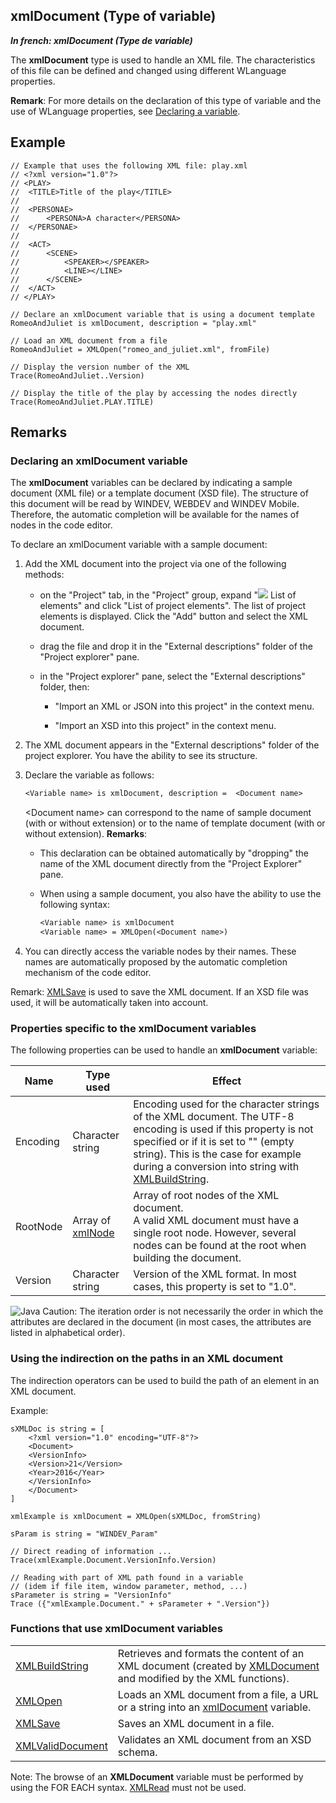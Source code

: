 


## xmlDocument (Type of variable)

***In french: xmlDocument (Type de variable)***
				



<a name="XUse"></a>
<a name="Use"></a>
<a name="description"></a>
The **xmlDocument** type is used to handle an XML file. The characteristics of this file can be defined and changed using different WLanguage properties.

**Remark**: For more details on the declaration of this type of variable and the use of WLanguage properties, see [Declaring a variable](../Motscles/1514032.md).


<a name="XExample1"></a>
<a name="sample_code"></a>

## Example


```wl
// Example that uses the following XML file: play.xml
// <?xml version="1.0"?>
// <PLAY>
// 	<TITLE>Title of the play</TITLE>
// 	
// 	<PERSONAE>
// 		<PERSONA>A character</PERSONA>
// 	</PERSONAE>
// 	
// 	<ACT>
// 		<SCENE>
// 			<SPEAKER></SPEAKER>
// 			<LINE></LINE>
// 		</SCENE>
// 	</ACT>
// </PLAY>

// Declare an xmlDocument variable that is using a document template
RomeoAndJuliet is xmlDocument, description = "play.xml"

// Load an XML document from a file
RomeoAndJuliet = XMLOpen("romeo_and_juliet.xml", fromFile)

// Display the version number of the XML
Trace(RomeoAndJuliet..Version)

// Display the title of the play by accessing the nodes directly
Trace(RomeoAndJuliet.PLAY.TITLE)
```


## Remarks
<a name="NOTE0_1"></a>


### Declaring an xmlDocument variable
<a name="declaring_xmldocument_variable_ELTPARAGRAPHE000050"></a>

The **xmlDocument** variables can be declared by indicating a sample document (XML file) or a template document (XSD file). The structure of this document will be read by WINDEV, WEBDEV and WINDEV Mobile. Therefore, the automatic completion will be available for the names of nodes in the code editor.

To declare an xmlDocument variable with a sample document:

1. Add the XML document into the project via one of the following methods: 

	- on the "Project" tab, in the "Project" group, expand "![](https://doc.pcsoft.fr/en-US/images/image.awp?langid=3&name=ico_listeprojet.gif)
 List of elements" and click "List of project elements". The list of project elements is displayed. Click the "Add" button and select the XML document.

	- drag the file and drop it in the "External descriptions" folder of the "Project explorer" pane.

	- in the "Project explorer" pane, select the "External descriptions" folder, then: 

		- "Import an XML or JSON into this project" in the context menu.

		- "Import an XSD into this project" in the context menu.




2. The XML document appears in the "External descriptions" folder of the project explorer. You have the ability to see its structure.

3. Declare the variable as follows:
	
	```txt
	<Variable name> is xmlDocument, description =  <Document name>
	```

	&lt;Document name&gt; can correspond to the name of sample document (with or without extension) or to the name of template document (with or without extension). 
	**Remarks**: 

	- This declaration can be obtained automatically by "dropping" the name of the XML document directly from the "Project Explorer" pane. 

	- When using a sample document, you also have the ability to use the following syntax: 
			
		```txt
		<Variable name> is xmlDocument
		<Variable name> = XMLOpen(<Document name>)
		```





4. You can directly access the variable nodes by their names. These names are automatically proposed by the automatic completion mechanism of the code editor.




Remark: [XMLSave](../WDLang5/1000019026.md) is used to save the XML document. If an XSD file was used, it will be automatically taken into account. 
<a name="NOTE0_2"></a>


### Properties specific to the xmlDocument variables
<a name="properties_specific_the_xmldocument_variables_ELTPARAGRAPHE000099"></a>

The following properties can be used to handle an **xmlDocument** variable:

| Name | Type used | Effect |
| --- | --- | --- |
| Encoding | Character string | Encoding used for the character strings of the XML document. The UTF-8 encoding is used if this property is not specified or if it is set to "" (empty string). This is the case for example during a conversion into string with [XMLBuildString](../WDLang5/3081016.md). |
| RootNode | Array of [xmlNode](../WDLang5/1000018786.md) | Array of root nodes of the XML document.<br>A valid XML document must have a single root node. However, several nodes can be found at the root when building the document. |
| Version | Character string | Version of the XML format. In most cases, this property is set to "1.0". |




![Java](https://doc.pcsoft.fr/ext/images/us/JAVA.png) Caution: The iteration order is not necessarily the order in which the attributes are declared in the document (in most cases, the attributes are listed in alphabetical order). 
<a name="NOTE0_3"></a>


### Using the indirection on the paths in an XML document
<a name="using_the_indirection_the_paths_xml_document_ELTPARAGRAPHE000144"></a>

The indirection operators can be used to build the path of an element in an XML document. 

Example: 


```wl
sXMLDoc is string = [
	<?xml version="1.0" encoding="UTF-8"?>
	<Document>
	<VersionInfo>
	<Version>21</Version>
	<Year>2016</Year>
	</VersionInfo>
	</Document>
]

xmlExample is xmlDocument = XMLOpen(sXMLDoc, fromString)

sParam is string = "WINDEV_Param"

// Direct reading of information ...
Trace(xmlExample.Document.VersionInfo.Version) 

// Reading with part of XML path found in a variable
// (idem if file item, window parameter, method, ...)
sParameter is string = "VersionInfo"
Trace ({"xmlExample.Document." + sParameter + ".Version"})
```

<a name="NOTE0_4"></a>


### Functions that use xmlDocument variables
<a name="functions_that_use_xmldocument_variables_ELTPARAGRAPHE000157"></a>




|   |   |
| --- | --- |
| [XMLBuildString](../WDLang5/3081016.md) | Retrieves and formats the content of an XML document (created by [XMLDocument](../WDLang5/3081008.md) and modified by the XML functions). |
| [XMLOpen](../WDLang5/1000018792.md) | Loads an XML document from a file, a URL or a string into an [xmlDocument](../WDLang5/1000018782.md) variable. |
| [XMLSave](../WDLang5/1000019026.md) | Saves an XML document in a file. |
| [XMLValidDocument](../WDLang5/1000019272.md) | Validates an XML document from an XSD schema. |





Note: The browse of an **XMLDocument** variable must be performed by using the FOR EACH syntax. [XMLRead](../WDLang5/1000017030.md) must not be used.


